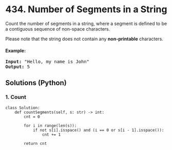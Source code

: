 # 434. Number of Segments in a String
Count the number of segments in a string, where a segment is defined to be a contiguous sequence of non-space characters.

Please note that the string does not contain any **non-printable** characters.

#### Example:
<pre>
<strong>Input:</strong> "Hello, my name is John"
<strong>Output:</strong> 5
</pre>

## Solutions (Python)

### 1. Count
```Python3
class Solution:
    def countSegments(self, s: str) -> int:
        cnt = 0

        for i in range(len(s)):
            if not s[i].isspace() and (i == 0 or s[i - 1].isspace()):
                cnt += 1

        return cnt
```

